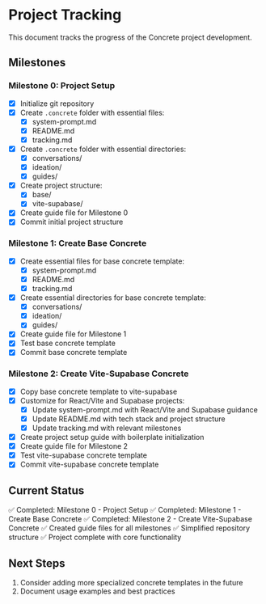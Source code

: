 # Project Tracking

This document tracks the progress of the Concrete project development.

## Milestones

### Milestone 0: Project Setup
- [x] Initialize git repository
- [x] Create `.concrete` folder with essential files:
  - [x] system-prompt.md
  - [x] README.md
  - [x] tracking.md
- [x] Create `.concrete` folder with essential directories:
  - [x] conversations/
  - [x] ideation/
  - [x] guides/
- [x] Create project structure:
  - [x] base/
  - [x] vite-supabase/
- [x] Create guide file for Milestone 0
- [x] Commit initial project structure

### Milestone 1: Create Base Concrete
- [x] Create essential files for base concrete template:
  - [x] system-prompt.md
  - [x] README.md
  - [x] tracking.md
- [x] Create essential directories for base concrete template:
  - [x] conversations/
  - [x] ideation/
  - [x] guides/
- [x] Create guide file for Milestone 1
- [x] Test base concrete template
- [x] Commit base concrete template

### Milestone 2: Create Vite-Supabase Concrete
- [x] Copy base concrete template to vite-supabase
- [x] Customize for React/Vite and Supabase projects:
  - [x] Update system-prompt.md with React/Vite and Supabase guidance
  - [x] Update README.md with tech stack and project structure
  - [x] Update tracking.md with relevant milestones
- [x] Create project setup guide with boilerplate initialization
- [x] Create guide file for Milestone 2
- [x] Test vite-supabase concrete template
- [x] Commit vite-supabase concrete template

## Current Status

✅ Completed: Milestone 0 - Project Setup
✅ Completed: Milestone 1 - Create Base Concrete
✅ Completed: Milestone 2 - Create Vite-Supabase Concrete
✅ Created guide files for all milestones
✅ Simplified repository structure
✅ Project complete with core functionality

## Next Steps

1. Consider adding more specialized concrete templates in the future
2. Document usage examples and best practices 